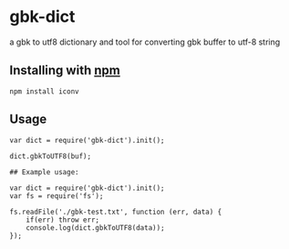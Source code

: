 # gbk-dict


a gbk to utf8 dictionary and tool for converting gbk buffer to utf-8 string


## Installing with [npm](http://npmjs.org/)

	npm install iconv

## Usage

```
var dict = require('gbk-dict').init();

dict.gbkToUTF8(buf);

## Example usage:

var dict = require('gbk-dict').init();
var fs = require('fs');

fs.readFile('./gbk-test.txt', function (err, data) {
	if(err) throw err;
    console.log(dict.gbkToUTF8(data));
});